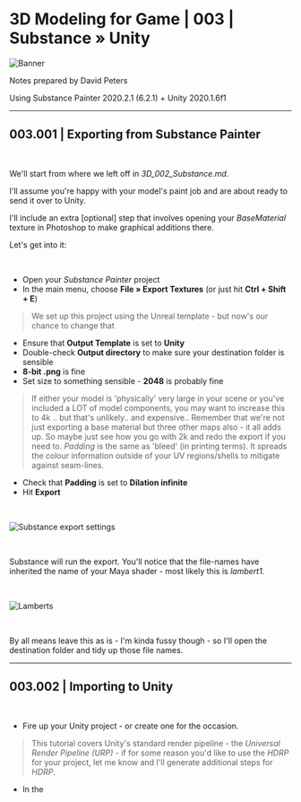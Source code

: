 # 3D Modeling for Game | 003 | Substance » Unity


![Banner](https://user-images.githubusercontent.com/36719180/93857076-23c98400-fd0e-11ea-9326-9f75bfd71de5.png)


Notes prepared by David Peters

Using Substance Painter 2020.2.1 (6.2.1) + Unity 2020.1.6f1

---

## 003.001 | Exporting from Substance Painter

<br>

We'll start from where we left off in *3D_002_Substance.md*.

I'll assume you're happy with your model's paint job and are about ready to send it over to Unity.

I'll include an extra [optional] step that involves opening your *BaseMaterial* texture in Photoshop to make graphical additions there.

Let's get into it:

<br>

- Open your *Substance Painter* project
- In the main menu, choose **File » Export Textures** (or just hit **Ctrl + Shift + E**)
> We set up this project using the Unreal template - but now's our chance to change that
- Ensure that **Output Template** is set to **Unity**
- Double-check **Output directory** to make sure your destination folder is sensible
- **8-bit .png** is fine
- Set size to something sensible - **2048** is probably fine
> If either your model is 'physically' very large in your scene or you've included a LOT of model components, you may want to increase this to 4k .. but that's unlikely.. and expensive.. Remember that we're not just exporting a base material but three other maps also - it all adds up. So maybe just see how you go with 2k and redo the export if you need to.
> *Padding* is the same as 'bleed' (in printing terms). It spreads the colour information outside of your UV regions/shells to mitigate against seam-lines.
- Check that **Padding** is set to **Dilation infinite**
- Hit **Export**

<br>

![Substance export settings](https://user-images.githubusercontent.com/36719180/93857430-ab16f780-fd0e-11ea-8783-eefa6974b760.png)

<br>

Substance will run the export. You'll notice that the file-names have inherited the name of your Maya shader - most likely this is *lambert1*.

<br>

![Lamberts](https://user-images.githubusercontent.com/36719180/93857532-d699e200-fd0e-11ea-8fc5-b087e8c2d1c7.png)

<br>

By all means leave this as is - I'm kinda fussy though - so I'll open the destination folder and tidy up those file names.

---

## 003.002 | Importing to Unity

<br>

- Fire up your Unity project - or create one for the occasion.

>This tutorial covers Unity's standard render pipeline - the *Universal Render Pipeline (URP)* - if for some reason you'd like to use the *HDRP* for your project, let me know and I'll generate additional steps for *HDRP*.

- In the



